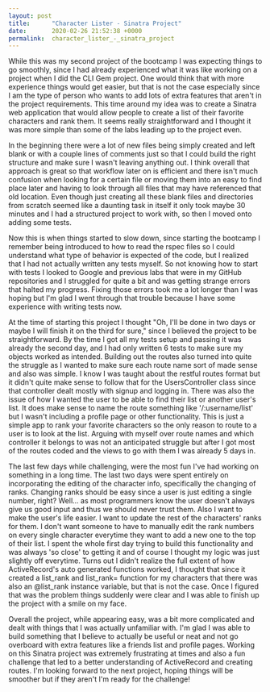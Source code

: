 ```yaml
---
layout: post
title:      "Character Lister - Sinatra Project"
date:       2020-02-26 21:52:38 +0000
permalink:  character_lister_-_sinatra_project
---
```



While this was my second project of the bootcamp I was expecting things to go smoothly, since I had already experienced what it was like working on a project when I did the CLI Gem project. One would think that with more experience things would get easier, but that is not the case especially since I am the type of person who wants to add lots of extra features that aren't in the project requirements. This time around my idea was to create a Sinatra web application that would allow people to create a list of their favorite characters and rank them. It seems really straightforward and I thought it was more simple than some of the labs leading up to the project even.

In the beginning there were a lot of new files being simply created and left blank or with a couple lines of comments just so that I could build the right structure and make sure I wasn't leaving anything out. I think overall that approach is great so that workflow later on is efficient and there isn't much confusion when looking for a certain file or moving them into an easy to find place later and having to look through all files that may have referenced that old location. Even though just creating all these blank files and directories from scratch seemed like a daunting task in itself it only took maybe 30 minutes and I had a structured project to work with, so then I moved onto adding some tests.

Now this is when things started to slow down, since starting the bootcamp I remember being introduced to how to read the rspec files so I could understand what type of behavior is expected of the code, but I realized that I had not actually written any tests myself. So not knowing how to start with tests I looked to Google and previous labs that were in my GitHub repositories and I struggled for quite a bit and was getting strange errors that halted my progress. Fixing those errors took me a lot longer than I was hoping but I'm glad I went through that trouble because I have some experience with writing tests now.

At the time of starting this project I thought "Oh, I'll be done in two days or maybe I will finish it on the third for sure," since I believed the project to be straightforward. By the time I got all my tests setup and passing it was already the second day, and I had only written 6 tests to make sure my objects worked as intended. Building out the routes also turned into quite the struggle as I wanted to make sure each route name sort of made sense and also was simple. I know I was taught about the restful routes format but it didn't quite make sense to follow that for the UsersController class since that controller dealt mostly with signup and logging in. There was also the issue of how I wanted the user to be able to find their list or another user's list. It does make sense to name the route something like '/:username/list' but I wasn't including a profile page or other functionality. This is just a simple app to rank your favorite characters so the only reason to route to a user is to look at the list. Arguing with myself over route names and which controller it belongs to was not an anticipated struggle but after I got most of the routes coded and the views to go with them I was already 5 days in.

The last few days while challenging, were the most fun I've had working on something in a long time. The last two days were spent entirely on incorporating the editing of the character info, specifically the changing of ranks. Changing ranks should be easy since a user is just editing a single number, right? Well... as most programmers know the user doesn't always give us good input and thus we should never trust them. Also I want to make the user's life easier. I want to update the rest of the characters' ranks for them. I don't want someone to have to manually edit the rank numbers on every single character everytime they want to add a new one to the top of their list. I spent the whole first day trying to build this functionality and was always 'so close' to getting it and of course I thought my logic was just slightly off everytime. Turns out I didn't realize the full extent of how ActiveRecord's auto generated functions worked, I thought that since it created a list_rank and list_rank= function for my characters that there was also an @list_rank instance variable, but that is not the case. Once I figured that was the problem things suddenly were clear and I was able to finish up the project with a smile on my face.

Overall the project, while appearing easy, was a bit more complicated and dealt with things that I was actually unfamiliar with. I'm glad I was able to build something that I believe to actually be useful or neat and not go overboard with extra features like a friends list  and profile pages. Working on this Sinatra project was extremely frustrating at times and also a fun challenge that led to a better understanding of ActiveRecord and creating routes. I'm looking forward to the next project, hoping things will be smoother but if they aren't I'm ready for the challenge!

